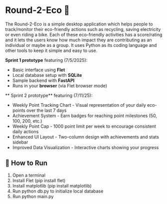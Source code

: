 # Round-2-Eco 🌱
The Round-2-Eco is a simple desktop application which helps people to track/monitor their eco-friendly actions 
such as recycling, saving electricity or even riding a bike. Each of these eco-friendly activities has a 
score/rating and it lets the users know how much impact they are contributing as an individual or maybe 
as a group. It uses Python as its coding language and other tools to keep it simple and easy to use.

**Sprint 1 prototype** featuring (7/5/2025):
- Basic interface using **Flet**
- Local database setup with **SQLite**
- Sample backend with **FastAPI**
- Runs in your **browser** (via Flet browser mode)

 ** Sprint 2 prototype** featuring (7/11/25):
- Weekly Point Tracking Chart - Visual representation of your daily eco-points over the last 7 days
- Achievement System - Earn badges for reaching point milestones (50, 100, 200, etc.)
- Weekly Point Cap - 1000 point limit per week to encourage consistent daily actions
- Enhanced UI Layout - Two-column design with achievements and stats sidebar
- Improved Data Visualization - Interactive charts showing your progress

## 🔧 How to Run

1. Open a terminal
2. Install Flet (pip install flet)
3. Install matplotlib (pip install matplotlib)
4. Run python db.py to initialize local database
5. Run python main.py
